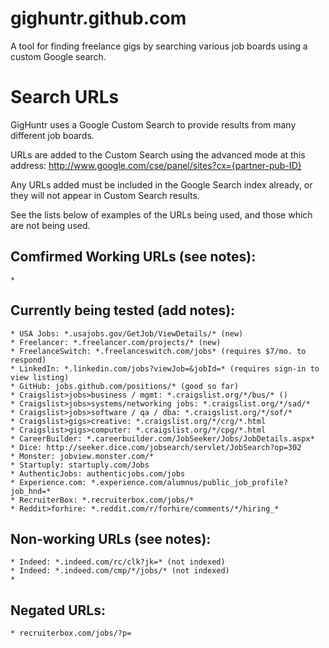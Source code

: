 gighuntr.github.com
===================

A tool for finding freelance gigs by searching various job boards using a custom Google search.

# Search URLs

GigHuntr uses a Google Custom Search to provide results from many different job boards.

URLs are added to the Custom Search using the advanced mode at this address: http://www.google.com/cse/panel/sites?cx={partner-pub-ID}

Any URLs added must be included in the Google Search index already, or they will not appear in Custom Search results.

See the lists below of examples of the URLs being used, and those which are not being used.

## Comfirmed Working URLs (see notes):
    * 

## Currently being tested (add notes):
    * USA Jobs: *.usajobs.gov/GetJob/ViewDetails/* (new)
    * Freelancer: *.freelancer.com/projects/* (new)
    * FreelanceSwitch: *.freelanceswitch.com/jobs* (requires $7/mo. to respond)
    * LinkedIn: *.linkedin.com/jobs?viewJob=&jobId=* (requires sign-in to view listing)
    * GitHub: jobs.github.com/positions/* (good so far)
    * Craigslist>jobs>business / mgmt: *.craigslist.org/*/bus/* ()
    * Craigslist>jobs>systems/networking jobs: *.craigslist.org/*/sad/*
    * Craigslist>jobs>software / qa / dba: *.craigslist.org/*/sof/*
    * Craigslist>gigs>creative: *.craigslist.org/*/crg/*.html
    * Craigslist>gigs>computer: *.craigslist.org/*/cpg/*.html
    * CareerBuilder: *.careerbuilder.com/JobSeeker/Jobs/JobDetails.aspx*
    * Dice: http://seeker.dice.com/jobsearch/servlet/JobSearch?op=302
    * Monster: jobview.monster.com/*
    * Startuply: startuply.com/Jobs
    * AuthenticJobs: authenticjobs.com/jobs
    * Experience.com: *.experience.com/alumnus/public_job_profile?job_hnd=*
    * RecruiterBox: *.recruiterbox.com/jobs/*
    * Reddit>forhire: *.reddit.com/r/forhire/comments/*/hiring_*
    
## Non-working URLs (see notes):
    * Indeed: *.indeed.com/rc/clk?jk=* (not indexed)
    * Indeed: *.indeed.com/cmp/*/jobs/* (not indexed)
    * 
    
## Negated URLs:
    * recruiterbox.com/jobs/?p=
